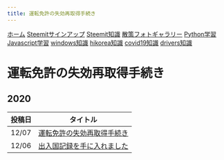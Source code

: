 ```yaml
---
title: 運転免許の失効再取得手続き
---
```


[ホーム](../) [Steemitサインアップ](./steemitsignup.html) [Steemit知識](./steemittips.html) [散策フォトギャラリー](./photogarally.html) [Python学習](./python.html) [Javascript学習](./javascript.html) [windows知識](./windowstips.html) [hikorea知識](./hikorea.html) [covid19知識](./covid19tips.html) [drivers知識](./driverslicense.html)

# 運転免許の失効再取得手続き


## 2020

|投稿日|タイトル|
|---|---|
|12/07|[運転免許の失効再取得手続き](https://steemit.com/japanese/@yasu/4kdbnd)|
|12/06|[出入国記録を手に入れました](https://steemit.com/japanese/@yasu/3sttcz)|

